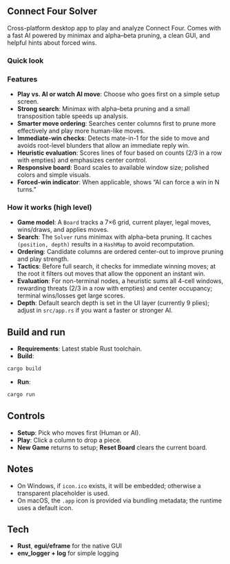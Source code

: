 ## Connect Four Solver

Cross-platform desktop app to play and analyze Connect Four. Comes with a fast AI powered by minimax and alpha–beta pruning, a clean GUI, and helpful hints about forced wins.

### Quick look

### Features

- **Play vs. AI or watch AI move**: Choose who goes first on a simple setup screen.
- **Strong search**: Minimax with alpha–beta pruning and a small transposition table speeds up analysis.
- **Smarter move ordering**: Searches center columns first to prune more effectively and play more human-like moves.
- **Immediate-win checks**: Detects mate-in-1 for the side to move and avoids root-level blunders that allow an immediate reply win.
- **Heuristic evaluation**: Scores lines of four based on counts (2/3 in a row with empties) and emphasizes center control.
- **Responsive board**: Board scales to available window size; polished colors and simple visuals.
- **Forced-win indicator**: When applicable, shows “AI can force a win in N turns.”

### How it works (high level)

- **Game model**: A `Board` tracks a 7×6 grid, current player, legal moves, wins/draws, and applies moves.
- **Search**: The `Solver` runs minimax with alpha–beta pruning. It caches `(position, depth)` results in a `HashMap` to avoid recomputation.
- **Ordering**: Candidate columns are ordered center-out to improve pruning and play strength.
- **Tactics**: Before full search, it checks for immediate winning moves; at the root it filters out moves that allow the opponent an instant win.
- **Evaluation**: For non-terminal nodes, a heuristic sums all 4-cell windows, rewarding threats (2/3 in a row with empties) and center occupancy; terminal wins/losses get large scores.
- **Depth**: Default search depth is set in the UI layer (currently 9 plies); adjust in `src/app.rs` if you want a faster or stronger AI.

## Build and run

- **Requirements**: Latest stable Rust toolchain.
- **Build**:

```bash
cargo build
```

- **Run**:

```bash
cargo run
```

## Controls

- **Setup**: Pick who moves first (Human or AI).
- **Play**: Click a column to drop a piece.
- **New Game** returns to setup; **Reset Board** clears the current board.

## Notes

- On Windows, if `icon.ico` exists, it will be embedded; otherwise a transparent placeholder is used.
- On macOS, the `.app` icon is provided via bundling metadata; the runtime uses a default icon.

## Tech

- **Rust**, **egui/eframe** for the native GUI
- **env_logger + log** for simple logging
